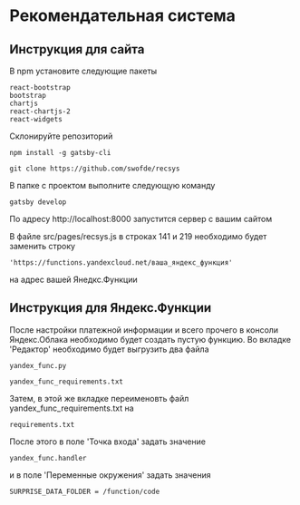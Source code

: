 # Рекомендательная система

## Инструкция для сайта

В npm установите следующие пакеты
```
react-bootstrap
bootstrap
chartjs
react-chartjs-2
react-widgets
```


Склонируйте репозиторий

```
npm install -g gatsby-cli

git clone https://github.com/swofde/recsys
```

В папке с проектом выполните следующую команду

```
gatsby develop
```

По адресу http://localhost:8000 запустится сервер с вашим сайтом

В файле src/pages/recsys.js в строках 141 и 219 необходимо будет заменить строку 

```
'https://functions.yandexcloud.net/ваша_яндекс_функция'
```
на адрес вашей Янедкс.Функции

## Инструкция для Яндекс.Функции

После настройки платежной информации и всего прочего в консоли Яндекс.Облака необходимо будет создать пустую функцию. 
Во вкладке 'Редактор' необходимо будет выгрузить два файла 

```
yandex_func.py

yandex_func_requirements.txt
```

Затем, в этой же вкладке переименовть файл yandex_func_requirements.txt на 

```
requirements.txt
```

После этого в поле 'Точка входа' задать значение 

```
yandex_func.handler
```

и в поле 'Переменные окружения' задать значения

```
SURPRISE_DATA_FOLDER = /function/code
```
